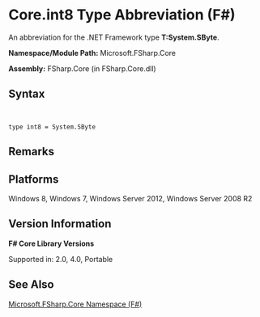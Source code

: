 # Core.int8 Type Abbreviation (F#)

An abbreviation for the .NET Framework type **T:System.SByte**.

**Namespace/Module Path:** Microsoft.FSharp.Core

**Assembly:** FSharp.Core (in FSharp.Core.dll)


## Syntax


```


type int8 = System.SByte

```



## Remarks

## Platforms
Windows 8, Windows 7, Windows Server 2012, Windows Server 2008 R2


## Version Information
**F# Core Library Versions**

Supported in: 2.0, 4.0, Portable




## See Also
[Microsoft.FSharp.Core Namespace &#40;F&#35;&#41;](Microsoft.FSharp.Core-Namespace-%28FSharp%29.md)

